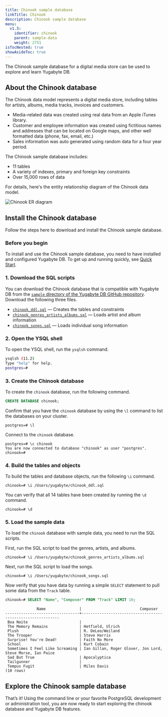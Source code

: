 ```yaml
---
title: Chinook sample database
linkTitle: Chinook
description: Chinook sample database
menu:
  v1.3:
    identifier: chinook
    parent: sample-data
    weight: 2751
isTocNested: true
showAsideToc: true
---
```


The Chinook sample database for a digital media store can be used to explore and learn Yugabyte DB.

## About the Chinook database

The Chinook data model represents a digital media store, including tables for artists, albums, media tracks, invoices and customers.

- Media-related data was created using real data from an Apple iTunes library.
- Customer and employee information was created using fictitious names and addresses that can be located on Google maps, and other well formatted data (phone, fax, email, etc.)
- Sales information was auto generated using random data for a four year period.
  
The Chinook sample database includes:

- 11 tables
- A variety of indexes, primary and foreign key constraints
- Over 15,000 rows of data

For details, here's the entity relationship diagram of the Chinook data model.

![Chinook ER diagram](/images/sample-data/chinook/chinook-er-diagram.png)

## Install the Chinook database

Follow the steps here to download and install the Chinook sample database.

### Before you begin

To install and use the Chinook sample database, you need to have installed and configured Yugabyte DB. To get up and running quickly, see [Quick Start](/latest/quick-start/).

### 1. Download the SQL scripts

You can download the Chinook database that is compatible with Yugabyte DB from the [`sample` directory of the Yugabyte DB GitHub repository](https://github.com/yugabyte/yugabyte-db/tree/master/sample). Download the following three files.

- [`chinook_ddl.sql`](https://raw.githubusercontent.com/yugabyte/yugabyte-db/42799a519726c75f502f463795ac6cd3ebda40c2/sample/chinook_ddl.sql) — Creates the tables and constraints
- [`chinook_genres_artists_albums.sql`](https://raw.githubusercontent.com/yugabyte/yugabyte-db/42799a519726c75f502f463795ac6cd3ebda40c2/sample/chinook_genres_artists_albums.sql) — Loads artist and album information
- [`chinook_songs.sql`](https://raw.githubusercontent.com/yugabyte/yugabyte-db/42799a519726c75f502f463795ac6cd3ebda40c2/sample/chinook_songs.sql) — Loads individual song information

### 2. Open the YSQL shell

To open the YSQL shell, run the `ysqlsh` command.

```sh
ysqlsh (11.2)
Type "help" for help.
postgres=#
```

### 3. Create the Chinook database

To create the `chinook` database, run the following command.

```sql
CREATE DATABASE chinook;
```

Confirm that you have the `chinook` database by using the `\l` command to list the databases on your cluster.

```
postgres=# \l
```

Connect to the `chinook` database.

```
postgres=# \c chinook
You are now connected to database "chinook" as user "postgres".
chinook=#
```

### 4. Build the tables and objects

To build the tables and database objects, run the following `\i` command.

```
chinook=# \i /Users/yugabyte/chinook_ddl.sql
```

You can verify that all 14 tables have been created by running the `\d` command.

```
chinook=# \d
```

### 5. Load the sample data

To load the `chinook` database with sample data, you need to run the SQL scripts.

First, run the SQL script to load the genres, artists, and albums.

```
chinook=# \i /Users/yugabyte/chinook_genres_artists_albums.sql
```

Next, run the SQL script to load the songs.

```
chinook=# \i /Users/yugabyte/chinook_songs.sql
```

Now verify that you have data by running a simple `SELECT` statement to pull some data from the `Track` table.

```sql
chinook=# SELECT "Name", "Composer" FROM "Track" LIMIT 10;
```

```
              Name               |                          Composer
---------------------------------+------------------------------------------------------------
 Boa Noite                       |
 The Memory Remains              | Hetfield, Ulrich
 Plush                           | R. DeLeo/Weiland
 The Trooper                     | Steve Harris
 Surprise! You're Dead!          | Faith No More
 School                          | Kurt Cobain
 Sometimes I Feel Like Screaming | Ian Gillan, Roger Glover, Jon Lord, Steve Morse, Ian Paice
 Sad But True                    | Apocalyptica
 Tailgunner                      |
 Tempus Fugit                    | Miles Davis
(10 rows)
```

## Explore the Chinook sample database

That’s it! Using the command line or your favorite PostgreSQL development or administration tool, you are now ready to start exploring the chinook database and Yugabyte DB features.
